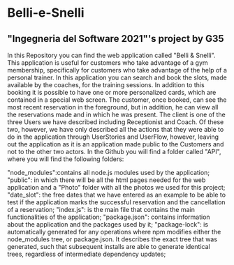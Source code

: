 # Belli-e-Snelli
## "Ingegneria del Software 2021"'s project by G35
In this Repository you can find the web application called "Belli & Snelli". This application is useful for customers who take advantage of a gym membership, specifically for customers who take advantage of the help of a personal trainer. In this application you can search and book the slots, made available by the coaches, for the training sessions. In addition to this booking it is possible to have one or more personalized cards, which are contained in a special web screen. The customer, once booked, can see the most recent reservation in the foreground, but in addition, he can view all the reservations made and in which he was present. The client is one of the three Users we have described including Receptionist and Coach. Of these two, however, we have only described all the actions that they were able to do in the application through UserStories and UserFlow, however, leaving out the application as it is an application made public to the Customers and not to the other two actors. In the Github you will find a folder called "API", where you will find the following folders:

"node_modules":contains all node.js modules used by the application;
"public": in which there will be all the html pages needed for the web application and a "Photo" folder with all the photos we used for this project;
"date_slot": the free dates that we have entered as an example to be able to test if the application marks the successful reservation and the cancellation of a reservation;
"index.js": is the main file that contains the main functionalities of the application;
"package.json": contains information about the application and the packages used by it;
"package-lock": is automatically generated for any operations where npm modifies either the node_modules tree, or package.json. It describes the exact tree that was generated, such that subsequent installs are able to generate identical trees, regardless of intermediate dependency updates;
